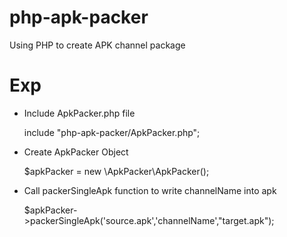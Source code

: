 # php-apk-packer
Using PHP to create APK channel package

# Exp

- Include ApkPacker.php file

    include  "php-apk-packer/ApkPacker.php";

- Create ApkPacker Object

    $apkPacker = new \ApkPacker\ApkPacker();

- Call packerSingleApk function to write channelName into apk

    $apkPacker->packerSingleApk('source.apk','channelName',"target.apk");






